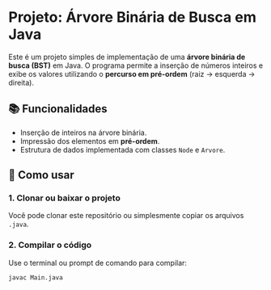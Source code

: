 # Projeto: Árvore Binária de Busca em Java

Este é um projeto simples de implementação de uma **árvore binária de busca (BST)** em Java. O programa permite a inserção de números inteiros e exibe os valores utilizando o **percurso em pré-ordem** (raiz → esquerda → direita).

## 📚 Funcionalidades

- Inserção de inteiros na árvore binária.
- Impressão dos elementos em **pré-ordem**.
- Estrutura de dados implementada com classes `Node` e `Arvore`.

## 🚀 Como usar

### 1. Clonar ou baixar o projeto

Você pode clonar este repositório ou simplesmente copiar os arquivos `.java`.

### 2. Compilar o código

Use o terminal ou prompt de comando para compilar:

```bash
javac Main.java
